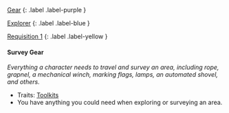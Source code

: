 
[Gear](Game/Gear-List)
{: .label .label-purple }

[Explorer](Game/Blocks/Explorer)
{: .label .label-blue }

[Requisition 1](Game/Deployment#Requisition)
{: .label .label-yellow }
#### Survey Gear
*Everything a character needs to travel and survey an area, including rope, grapnel, a mechanical winch, marking flags, lamps, an automated shovel, and others.*
* Traits: [Toolkits](Game/Core/Gear#Toolkits)
* You have anything you could need when exploring or surveying an area.

